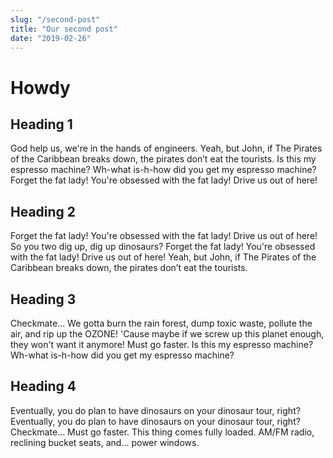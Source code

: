 ```yaml
---
slug: "/second-post"
title: "Our second post"
date: "2019-02-26"
---
```


# Howdy

## Heading 1

God help us, we're in the hands of engineers. Yeah, but John, if The Pirates of the Caribbean breaks down, the pirates don’t eat the tourists. Is this my espresso machine? Wh-what is-h-how did you get my espresso machine? Forget the fat lady! You're obsessed with the fat lady! Drive us out of here!

## Heading 2

Forget the fat lady! You're obsessed with the fat lady! Drive us out of here! So you two dig up, dig up dinosaurs? Forget the fat lady! You're obsessed with the fat lady! Drive us out of here! Yeah, but John, if The Pirates of the Caribbean breaks down, the pirates don’t eat the tourists.

## Heading 3

Checkmate... We gotta burn the rain forest, dump toxic waste, pollute the air, and rip up the OZONE! 'Cause maybe if we screw up this planet enough, they won't want it anymore! Must go faster. Is this my espresso machine? Wh-what is-h-how did you get my espresso machine?

## Heading 4

Eventually, you do plan to have dinosaurs on your dinosaur tour, right? Eventually, you do plan to have dinosaurs on your dinosaur tour, right? Checkmate... Must go faster. This thing comes fully loaded. AM/FM radio, reclining bucket seats, and... power windows.